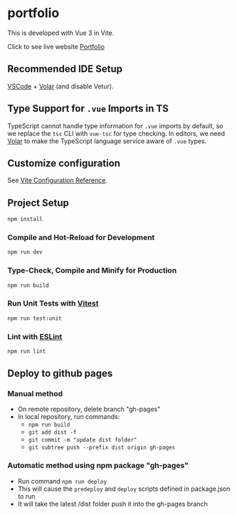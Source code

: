 # portfolio

This is developed with Vue 3 in Vite.

Click to see live website [Portfolio](https://lekside1.github.io/portfolio/)

## Recommended IDE Setup

[VSCode](https://code.visualstudio.com/) + [Volar](https://marketplace.visualstudio.com/items?itemName=Vue.volar) (and disable Vetur).

## Type Support for `.vue` Imports in TS

TypeScript cannot handle type information for `.vue` imports by default, so we replace the `tsc` CLI with `vue-tsc` for type checking. In editors, we need [Volar](https://marketplace.visualstudio.com/items?itemName=Vue.volar) to make the TypeScript language service aware of `.vue` types.

## Customize configuration

See [Vite Configuration Reference](https://vite.dev/config/).

## Project Setup

```sh
npm install
```

### Compile and Hot-Reload for Development

```sh
npm run dev
```

### Type-Check, Compile and Minify for Production

```sh
npm run build
```

### Run Unit Tests with [Vitest](https://vitest.dev/)

```sh
npm run test:unit
```

### Lint with [ESLint](https://eslint.org/)

```sh
npm run lint
```

## Deploy to github pages
### Manual method
- On remote repository, delete branch "gh-pages"
- In local repository, run commands: 
  - `npm run build`
  - `git add dist -f`
  - `git commit -m "update dist folder"`
  - `git subtree push --prefix dist origin gh-pages`

### Automatic method using npm package "gh-pages"
- Run command `npm run deploy`
- This will cause the `predeploy` and `deploy` scripts defined in package.json to run
- It will take the latest /dist folder push it into the gh-pages branch